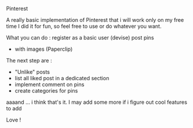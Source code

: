Pinterest

A really basic implementation of Pinterest that i will work only on my free time
I did it for fun, so feel free to use or do whatever you want.

What you can do :
register as a basic user (devise)
post pins
  - with images (Paperclip)



The next step are :
- "Unlike" posts
- list all liked post in a dedicated section
- implement comment on pins
- create categories for pins


aaaand ... i think that's it. I may add some more if i figure out cool features to add


Love !